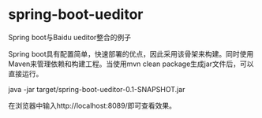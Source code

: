 # spring-boot-ueditor
Spring boot与Baidu ueditor整合的例子

Spring boot具有配置简单，快速部署的优点，因此采用该骨架来构建。同时使用Maven来管理依赖和构建工程。当使用mvn clean package生成jar文件后，可以直接运行。

java -jar target/spring-boot-ueditor-0.1-SNAPSHOT.jar

在浏览器中输入http://localhost:8089/即可查看效果。
